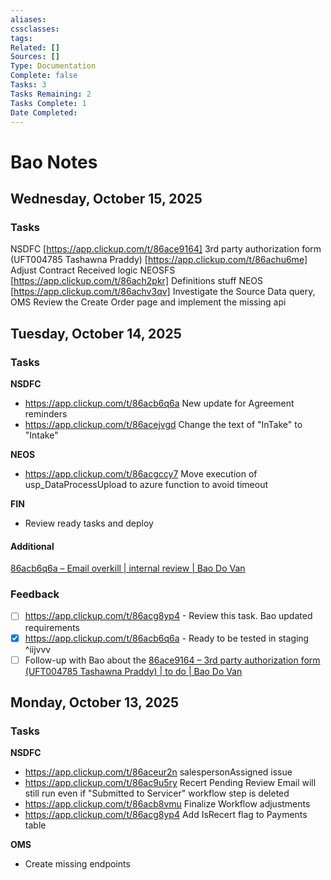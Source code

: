 ```yaml
---
aliases:
cssclasses:
tags:
Related: []
Sources: []
Type: Documentation
Complete: false
Tasks: 3
Tasks Remaining: 2
Tasks Complete: 1
Date Completed:
---
```

# Bao Notes
## Wednesday, October 15, 2025
### Tasks

NSDFC
[https://app.clickup.com/t/86ace9164] 3rd party authorization form (UFT004785  Tashawna Praddy)
[https://app.clickup.com/t/86achu6me] Adjust Contract Received logic
NEOSFS
[https://app.clickup.com/t/86ach2pkr] Definitions stuff
NEOS
[https://app.clickup.com/t/86achv3qv] Investigate the Source Data query,
OMS
Review the Create Order page and implement the missing api

## Tuesday, October 14, 2025

### Tasks

**NSDFC**  
- https://app.clickup.com/t/86acb6q6a New update for Agreement reminders
- https://app.clickup.com/t/86acejvgd Change the text of "InTake" to "Intake"

**NEOS**
- https://app.clickup.com/t/86acgccy7 Move execution of usp_DataProcessUpload to azure function to avoid timeout

**FIN**  
- Review ready tasks and deploy  

#### Additional

[86acb6q6a – Email overkill | internal review | Bao Do Van](https://app.clickup.com/t/86acb6q6a)

### Feedback

- [ ] https://app.clickup.com/t/86acg8yp4 - Review this task. Bao updated requirements
- [x] https://app.clickup.com/t/86acb6q6a - Ready to be tested in staging ^iijvvv
- [ ] Follow-up with Bao about the [86ace9164 – 3rd party authorization form (UFT004785  Tashawna Praddy) | to do | Bao Do Van](https://app.clickup.com/t/86ace9164)

## Monday, October 13, 2025

### Tasks

**NSDFC**  
- https://app.clickup.com/t/86aceur2n salespersonAssigned issue
- https://app.clickup.com/t/86ac9u5ry Recert Pending Review Email will still run even if "Submitted to Servicer" workflow step is deleted
- https://app.clickup.com/t/86acb8vmu Finalize Workflow adjustments
- https://app.clickup.com/t/86acg8yp4 Add IsRecert flag to Payments table

**OMS** 
- Create missing endpoints